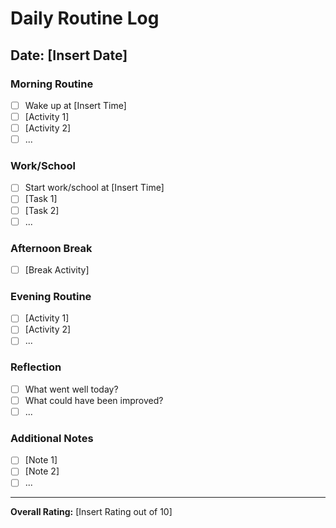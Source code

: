 # Daily Routine Log

## Date: [Insert Date]

### Morning Routine
- [ ] Wake up at [Insert Time]
- [ ] [Activity 1]
- [ ] [Activity 2]
- [ ] ...

### Work/School
- [ ] Start work/school at [Insert Time]
- [ ] [Task 1]
- [ ] [Task 2]
- [ ] ...

### Afternoon Break
- [ ] [Break Activity]

### Evening Routine
- [ ] [Activity 1]
- [ ] [Activity 2]
- [ ] ...

### Reflection
- [ ] What went well today?
- [ ] What could have been improved?
- [ ] ...

### Additional Notes
- [ ] [Note 1]
- [ ] [Note 2]
- [ ] ...

---

**Overall Rating:** [Insert Rating out of 10]
